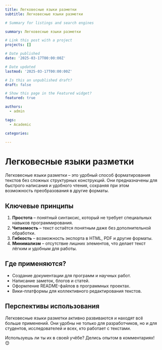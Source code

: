 ```yaml
---
title: Легковесные языки разметки  
subtitle: Легковесные языки разметки  

# Summary for listings and search engines

summary: Легковесные языки разметки  

# Link this post with a project
projects: []

# Date published
date: '2025-03-17T00:00:00Z'

# Date updated
lastmod: '2025-03-17T00:00:00Z'

# Is this an unpublished draft?
draft: false

# Show this page in the Featured widget?
featured: true

authors:
  - admin

tags:
  - Academic

categories:
  
---
```


# Легковесные языки разметки  

Легковесные языки разметки – это удобный способ форматирования текстов без сложных структурных конструкций. Они предназначены для быстрого написания и удобного чтения, сохраняя при этом возможность преобразования в другие форматы.  

## Ключевые принципы  

1. **Простота** – понятный синтаксис, который не требует специальных навыков программирования.  
2. **Читаемость** – текст остаётся понятным даже без дополнительной обработки.  
3. **Гибкость** – возможность экспорта в HTML, PDF и другие форматы.  
4. **Минимализм** – отсутствие лишних элементов, что делает текст лёгким и удобным для работы.  

## Где применяются?  

- Создание документации для программ и научных работ.  
- Написание заметок, блогов и статей.  
- Оформление README-файлов в программных проектах.  
- Вики-платформы для коллективного редактирования текстов.  

## Перспективы использования  

Легковесные языки разметки активно развиваются и находят всё больше применений. Они удобны не только для разработчиков, но и для студентов, исследователей и всех, кто работает с текстами.  

Используешь ли ты их в своей учёбе? Делись опытом в комментариях! 😊  

